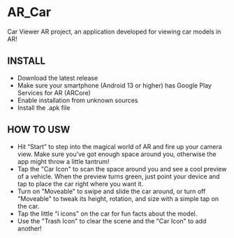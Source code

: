 # AR_Car
Car Viewer AR project, an application developed for viewing car models in AR!

## INSTALL
- Download the latest release
- Make sure your smartphone (Android 13 or higher) has Google Play Services for AR (ARCore)
- Enable installation from unknown sources
- Install the .apk file

## HOW TO USW
- Hit “Start” to step into the magical world of AR and fire up your camera view. Make sure you’ve got enough space around you, otherwise the app might throw a little tantrum!
- Tap the "Car Icon" to scan the space around you and see a cool preview of a vehicle. When the preview turns green, just point your device and tap to place the car right where you want it.
- Turn on "Moveable" to swipe and slide the car around, or turn off "Moveable" to tweak its height, rotation, and size with a simple tap on the car.
- Tap the little “i icons" on the car for fun facts about the model.
- Use the "Trash Icon" to clear the scene and the "Car Icon" to add another!
